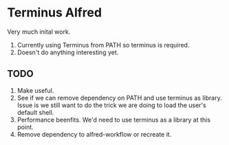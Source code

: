 # Terminus Alfred

Very much inital work.

1) Currently using Terminus from PATH so terminus is required.
2) Doesn't do anything interesting yet.

## TODO

1) Make useful.
2) See if we can remove dependency on PATH and use terminus as library. Issue is we still want to do the trick we are doing to load the user's default shell.
3) Performance beenfits. We'd need to use terminus as a library at this point. 
4) Remove dependency to alfred-workflow or recreate it.

